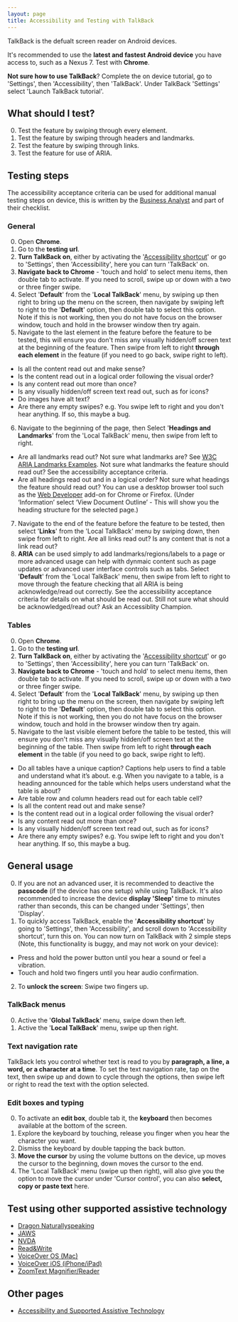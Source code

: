 ```yaml
---
layout: page
title: Accessibility and Testing with TalkBack
---
```


TalkBack is the defualt screen reader on Android devices. 

It's recommended to use the **latest and fastest Android device** you have access to, such as a Nexus 7. Test with **Chrome**.

**Not sure how to use TalkBack**? Complete the on device tutorial, go to 'Settings', then 'Accessibility', then 'TalkBack'. Under TalkBack 'Settings' select 'Launch TalkBack tutorial'. 

## What should I test?
0. Test the feature by swiping through every element.
1. Test the feature by swiping through headers and landmarks.
2. Test the feature by swiping through links.
2. Test the feature for use of ARIA.

## Testing steps

The accessibility acceptance criteria can be used for additional manual testing steps on device, this is written by the [Business Analyst](accessibility-news-and-business-analysts) and part of their checklist.

### General

0. Open **Chrome**.
1. Go to the **testing url**.
2. **Turn TalkBack on**, either by activating the '[Accessibility shortcut](#accessibility-shortcut)' or go to 'Settings', then 'Accessibility', here you can turn 'TalkBack' on. 
3. **Navigate back to Chrome** - 'touch and hold' to select menu items, then double tab to activate. If you need to scroll, swipe up or down with a two or three finger swipe.
4. Select '**Default**' from the '**Local TalkBack**' menu, by swiping up then right to bring up the menu on the screen, then navigate by swiping left to right to the '**Default**' option, then double tab to select this option. Note if this is not working, then you do not have focus on the browser window, touch and hold in the browser window then try again.
5. Navigate to the last element in the feature before the feature to be tested, this will ensure you don't miss any visually hidden/off screen text at the beginning of the feature. Then swipe from left to right **through each element** in the feature (if you need to go back, swipe right to left). 
- Is all the content read out and make sense? 
- Is the content read out in a logical order following the visual order? 
- Is any content read out more than once?
- Is any visually hidden/off screen text read out, such as for icons?
- Do images have alt text?
- Are there any empty swipes? e.g. You swipe left to right and you don't hear anything. If so, this maybe a bug.
6. Navigate to the beginning of the page, then Select '**Headings and Landmarks**' from the 'Local TalkBack' menu, then swipe from left to right.
- Are all landmarks read out? Not sure what landmarks are? See [W3C ARIA Landmarks Examples](https://w3c.github.io/aria-practices/examples/landmarks/index.html). Not sure what landmarks the feature should read out? See the accessibility acceptance criteria.
- Are all headings read out and in a logical order? Not sure what headings the feature should read out? You can use a desktop browser tool such as the [Web Developer](https://chrome.google.com/webstore/detail/web-developer/bfbameneiokkgbdmiekhjnmfkcnldhhm) add-on for Chrome or Firefox. (Under ‘Information’ select ‘View Document Outline’ - This will show you the heading structure for the selected page.) 
7. Navigate to the end of the feature before the feature to be tested, then select '**Links**' from the 'Local TalkBack' menu by swiping down, then swipe from left to right. Are all links read out? Is any content that is not a link read out?
8. **ARIA** can be used simply to add landmarks/regions/labels to a page or more advanced usage can help with dynmaic content such as page updates or advanced user interface controls such as tabs. Select '**Default**' from the 'Local TalkBack' menu, then swipe from left to right to move through the feature checking that all ARIA is being acknowledge/read out correctly. See the accessibility acceptance criteria for details on what should be read out. Still not sure what should be acknowledged/read out? Ask an Accessiblity Champion.

### Tables

0. Open **Chrome**.
1. Go to the **testing url**.
2. **Turn TalkBack on**, either by activating the '[Accessibility shortcut](#accessibility-shortcut)' or go to 'Settings', then 'Accessibility', here you can turn 'TalkBack' on. 
3. **Navigate back to Chrome** - 'touch and hold' to select menu items, then double tab to activate. If you need to scroll, swipe up or down with a two or three finger swipe.
4. Select '**Default**' from the '**Local TalkBack**' menu, by swiping up then right to bring up the menu on the screen, then navigate by swiping left to right to the '**Default**' option, then double tab to select this option. Note if this is not working, then you do not have focus on the browser window, touch and hold in the browser window then try again.
5. Navigate to the last visible element before the table to be tested, this will ensure you don't miss any visually hidden/off screen text at the beginning of the table. Then swipe from left to right **through each element** in the table (if you need to go back, swipe right to left).
- Do all tables have a unique caption? Captions help users to find a table and understand what it’s about. e.g. When you navigate to a table, is a heading announced for the table which helps users understand what the table is about?
- Are table row and column headers read out for each table cell? 
- Is all the content read out and make sense? 
- Is the content read out in a logical order following the visual order? 
- Is any content read out more than once?
- Is any visually hidden/off screen text read out, such as for icons?
- Are there any empty swipes? e.g. You swipe left to right and you don't hear anything. If so, this maybe a bug.

## General usage

0. If you are not an advanced user, it is recommended to deactive the **passcode** (if the device has one setup) while using TalkBack. It's also recommended to increase the device **display 'Sleep'** time to minutes rather than seconds, this can be changed under 'Settings', then 'Display'.
1. To quickly access TalkBack, enable the '**<a name="accessibility-shortcut"></a>Accessibility shortcut**' by going to 'Settings', then 'Accessibility', and scroll down to 'Accessibility shortcut', turn this on. You can now turn on TalkBack with 2 simple steps (Note, this functionality is buggy, and may not work on your device):
- Press and hold the power button until you hear a sound or feel a vibration.
- Touch and hold two fingers until you hear audio confirmation.
2. To **unlock the screen**: Swipe two fingers up.

### TalkBack menus

0. Active the '**Global TalkBack**' menu, swipe down then left.
1. Active the '**Local TalkBack**' menu, swipe up then right.

### Text navigation rate

TalkBack lets you control whether text is read to you by **paragraph, a line, a word, or a character at a time**. To set the text navigation rate, tap on the text, then swipe up and down to cycle through the options, then swipe left or right to read the text with the option selected.

### Edit boxes and typing

0. To activate an **edit box**, double tab it, the **keyboard** then becomes available at the bottom of the screen.
1. Explore the keyboard by touching, release you finger when you hear the character you want.
2. Dismiss the keyboard by double tapping the back button.
3. **Move the cursor** by using the volume buttons on the device, up moves the cursor to the beginning, down moves the cursor to the end.
4. The 'Local TalkBack' menu (swipe up then right), will also give you the option to move the cursor under 'Cursor control', you can also **select, copy or paste text** here.

## Test using other supported assistive technology

- [Dragon Naturallyspeaking](accessibility-and-testing-with-dragon)
- [JAWS](accessibility-and-testing-with-jaws)
- [NVDA](accessibility-and-testing-with-nvda)
- [Read&Write](accessibility-and-testing-with-read-and-write)
- [VoiceOver OS (Mac)](accessibility-and-testing-with-voiceover-os)
- [VoiceOver iOS (iPhone/iPad)](accessibility-and-testing-with-voiceover-ios)
- [ZoomText Magnifier/Reader](accessibility-and-testing-with-zoomtext)

## Other pages

- [Accessibility and Supported Assistive Technology](accessibility-and-supported-assistive-technology)